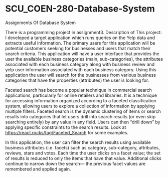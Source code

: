 # SCU_COEN-280-Database-System
Assignments Of Database System

There is a programming project in assignment3.
Description of This project:
I developed a target application which runs queries on the Yelp data and extracts useful information. The
primary users for this application will be potential customers seeking for businesses and users that match their
search criteria. This application will have a user interface that provides the user the available business categories
(main, sub-categories), the attributes associated with each business category along with business review and yelp
user information associated with each business category. Using this application the user will search for the
businesses from various business categories that have the properties (attributes) the user is looking for.

Faceted search has become a popular technique in commercial search applications, particularly for online
retailers and libraries. It is a technique for accessing information organized according to a faceted classification
system, allowing users to explore a collection of information by applying multiple filters. Faceted search is the
dynamic clustering of items or search results into categories that let users drill into search results (or even skip
searching entirely) by any value in any field. Users can then “drill down” by applying specific constraints to the
search results. Look at https://react.rocks/tag/Faceted_Search for some examples.

In this application, the user can filter the search results using available business attributes (i.e. facets) such as
category, sub-category, attributes, reviews, stars and votes. Each time the user clicks on a facet value; the set of
results is reduced to only the items that have that value. Additional clicks continue to narrow down the search—
the previous facet values are remembered and applied again. 
